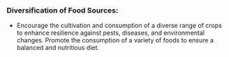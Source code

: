 ### Diversification of Food Sources:
 - Encourage the cultivation and consumption of a diverse range of crops to enhance resilience against pests, diseases, and environmental changes. Promote the consumption of a variety of foods to ensure a balanced
   and nutritious diet.
